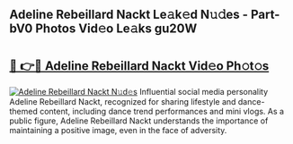 ## Adeline Rebeillard Nackt Le𝚊k𝚎d N𝚞𝚍es - Part-bV0 Photos Vid𝚎o Le𝚊ks gu20W

# <h2><a href="http://fbayumq.evod.top/?m=Adeline+Rebeillard+Nackt">🔗 👉🔴 Adeline Rebeillard Nackt Vid𝚎o Ph𝚘t𝚘s</a></h2>

[![Adeline Rebeillard Nackt N𝚞d𝚎s](https://i.imgur.com/8V9OHl7.gif)](http://fbayumq.evod.top/?m=Adeline+Rebeillard+Nackt)
Influential social media personality Adeline Rebeillard Nackt, recognized for sharing lifestyle and dance-themed content, including dance trend performances and mini vlogs. As a public figure, Adeline Rebeillard Nackt understands the importance of maintaining a positive image, even in the face of adversity. 
